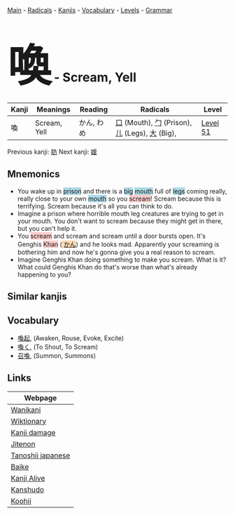 <style> bigfont {font-size: 100px}</style>
[Main](../index.md) -
[Radicals](../radicals.md) -
[Kanjis](../kanjis.md) -
[Vocabulary](../vocabulary.md) -
[Levels](../levels.md) -
[Grammar](../grammar.md)
# <bigfont> 喚</bigfont> - Scream, Yell 

| Kanji | Meanings | Reading | Radicals | Level |
| --- | --- | --- | --- | --- |
| 喚 | Scream, Yell | かん, わめ | [口](../radicals/口.md) (Mouth), [勹](../radicals/勹.md) (Prison), [儿](../radicals/儿.md) (Legs), [大](../radicals/大.md) (Big),  | [Level 51](../levels/wk_level51.md) |

Previous kanji: [肪](肪.md) Next kanji: [媛](媛.md) 

## Mnemonics
 * You wake up in <span style="background-color:#ADD8E6"> prison</span> and there is a <span style="background-color:#ADD8E6"> big</span> <span style="background-color:#ADD8E6"> mouth</span> full of <span style="background-color:#ADD8E6"> legs</span> coming really, really close to your own <span style="background-color:#ADD8E6"> mouth</span> so you <span style="background-color:#ffcccb"> scream</span>! Scream because this is terrifying. Scream because it's all you can think to do.
* Imagine a prison where horrible mouth leg creatures are trying to get in your mouth. You don't want to scream because they might get in there, but you can't help it.
* You <span style="background-color:#ffcccb"> scream</span> and scream and scream until a door bursts open. It's Genghis <span style="background-color:#ffcccb"> Khan</span> (<span style="background-color:#fed8b1"> [かん](https://jisho.org/search/かん)</span>) and he looks mad. Apparently your screaming is bothering him and now he's gonna give you a real reason to scream.
* Imagine Genghis Khan doing something to make you scream. What is it? What could Genghis Khan do that's worse than what's already happening to you?


## Similar kanjis
 


## Vocabulary
 * [喚起](../vocabulary/喚.md), (Awaken, Rouse, Evoke, Excite)
* [喚く](../vocabulary/喚.md), (To Shout, To Scream)
* [召喚](../vocabulary/喚.md), (Summon, Summons)



## Links 

| Webpage |
| --- |
| [Wanikani          ](https://www.wanikani.com/kanji/喚) |
| [Wiktionary        ](https://en.wiktionary.org/wiki/喚) |
| [Kanji damage      ](http://www.kanjidamage.com/kanji/search?utf8=✓&q=喚) |
| [Jitenon           ](https://jitenon.com/kanji/喚) |
| [Tanoshii japanese ](https://www.tanoshiijapanese.com/dictionary/kanji.cfm?k=喚) |
| [Baike             ](https://baike.baidu.com/item/喚) |
| [Kanji Alive       ](https://app.kanjialive.com/喚) |
| [Kanshudo          ](https://www.kanshudo.com/searchmn?q=喚) |
| [Koohii            ](https://kanji.koohii.com/study/kanji/喚) |
